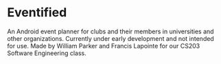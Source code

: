 # Eventified
An Android event planner for clubs and their members in universities and other organizations. Currently under early development and not intended for use. Made by William Parker and Francis Lapointe for our CS203 Software Engineering class.

